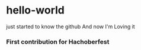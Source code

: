 # hello-world
just started to know the github
And now I'm Loving it
<h3>First contribution for Hachoberfest</h3>
